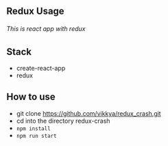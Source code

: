 ## Redux Usage

###### This is react app with redux

## Stack
- create-react-app
- redux


## How to use
- git clone https://github.com/vikkya/redux_crash.git
- cd into the directory redux-crash
- `npm install`
- `npm run start`